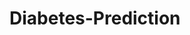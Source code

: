 # Diabetes-Prediction



























































































